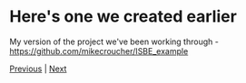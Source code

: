 # Here's one we created earlier

My version of the project we've been working through - https://github.com/mikecroucher/ISBE_example  

[Previous](./updates.md) | [Next](./next_steps.md)
